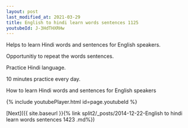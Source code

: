 ```yaml
---
layout: post
last_modified_at: 2021-03-29
title: English to hindi learn words sentences 1125 
youtubeId: J-3HdTHXRHw
---
```

 
 
Helps to learn Hindi words and sentences for English speakers.

Opportunitiy to repeat the words sentences. 

Practice Hindi language. 
 
10 minutes practice every day. 
 
How to learn Hindi words and sentences for English speakers 
 
{% include youtubePlayer.html id=page.youtubeId %}
 
 
[Next]({{ site.baseurl }}{% link  split2/_posts/2014-12-22-English to hindi learn words sentences 1423 .md%})
 
